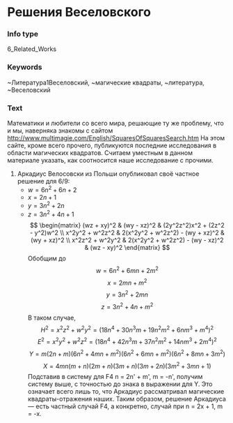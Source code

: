 # Решения Веселовского
### Info type
6_Related_Works
### Keywords
~Литература1Веселовский, ~магические квадраты, ~литература, ~Веселовский
### Text
Математики и любители со всего мира, решающие ту же проблему, что и мы, наверняка знакомы с сайтом http://www.multimagie.com/English/SquaresOfSquaresSearch.htm На этом сайте, кроме всего прочего, публикуются последние исследования в области магических квадратов. Считаем уместным в данном материале указать, как соотносится наше исследование с прочими.
1.  Аркадиус Велосовски из Польши опубликовал своё частное решение для 6/9:
    *   $w = 6n^2 + 6n + 2$
    *   $x = 2n + 1$
    *   $y = 3n^2 + 2n$
    *   $z = 3n^2 + 4n + 1$
$$
\begin{matrix}
(wz + xy)^2 & (wy - xz)^2 & (2y^2z^2)x^2 + (2z^2 - y^2)w^2 \\
x^2y^2 + w^2z^2 & 2(x^2y^2 + w^2z^2) - (wy + xz)^2 & (wy + xz)^2 \\
x^2z^2 + w^2y^2 & 2(x^2y^2 + w^2z^2) - (wy - xz)^2 & (wz - xy)^2
\end{matrix}
$$
Обобщим до
$$w = 6n^2 + 6mn + 2m^2$$
$$x = 2mn + m^2$$
$$y = 3n^2 + 2mn$$
$$z = 3n^2 + 4n + m^2$$
В таком случае,
$$H^2 = x^2z^2 + w^2y^2 = (18n^4 + 30n^3m + 19n^2m^2 + 6nm^3 + m^4)^2$$
$$E^2 = x^2y^2 + w^2z^2 = (18n^4 + 42n^3m + 37n^2m^2 + 14nm^3 + 2m^4)^2$$
$$Y = m(2n + m)(6n^2 + 4mn + m^2)(6n^2 + 6mn + m^2)(6n^2 + 8mn + 3m^2)$$
$$X = 4mn(m + n)(2m + n)(3m + n)(3m + 2n)(3m^2 + 3mn + 1)$$
Подставив в систему для F4 n = 2n' + m', m = -n', получим систему выше, с точностью до знака в выражении для Y. Это означает всего лишь то, что Аркадиус рассматривал магические квадраты-отражения наших. Таким образом, решение Аркадиуса — есть частный случай F4, а конкретно, случай при n = 2x + 1, m = -x.
```
